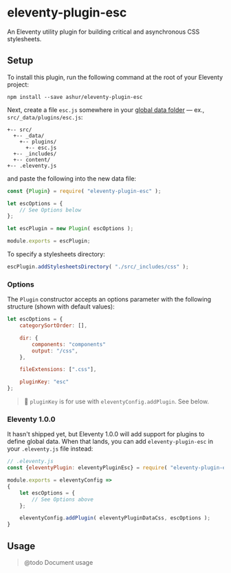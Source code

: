 # eleventy-plugin-esc

An Eleventy utility plugin for building critical and asynchronous CSS stylesheets.

## Setup

To install this plugin, run the following command at the root of your Eleventy project:

```
npm install --save ashur/eleventy-plugin-esc
```

Next, create a file `esc.js` somewhere in your [global data folder](https://www.11ty.dev/docs/data-global/) — ex., `src/_data/plugins/esc.js`:

```
+-- src/
  +-- _data/
	+-- plugins/
	  +-- esc.js
  +-- _includes/
  +-- content/
+-- .eleventy.js
```

and paste the following into the new data file:

```javascript
const {Plugin} = require( "eleventy-plugin-esc" );

let escOptions = {
    // See Options below
};

let escPlugin = new Plugin( escOptions );

module.exports = escPlugin;
```

To specify a stylesheets directory:

```javascript
escPlugin.addStylesheetsDirectory( "./src/_includes/css" );
```

### Options

The `Plugin` constructor accepts an options parameter with the following structure (shown with default values):

```javascript
let escOptions = {
	categorySortOrder: [],

    dir: {
        components: "components"
        output: "/css",
    },

    fileExtensions: [".css"],

    pluginKey: "esc"
};
```

> 🌟 `pluginKey` is for use with `eleventyConfig.addPlugin`. See below.

### Eleventy 1.0.0

It hasn't shipped yet, but Eleventy 1.0.0 will add support for plugins to define global data. When that lands, you can add `eleventy-plugin-esc` in your `.eleventy.js` file instead:

```javascript
// .eleventy.js
const {eleventyPlugin: eleventyPluginEsc} = require( "eleventy-plugin-esc" );

module.exports = eleventyConfig =>
{
    let escOptions = {
        // See Options above
    };

    eleventyConfig.addPlugin( eleventyPluginDataCss, escOptions );
}
```

## Usage

> @todo Document usage
